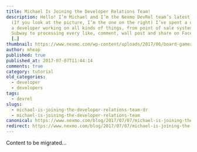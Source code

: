 ```yaml
---
title: Michael Is Joining the Developer Relations Team!
description: Hello! I’m Michael and I’m the Nexmo DevRel team’s latest recruit.
  (If you look at the picture, I’m the one on the right) I’ve spent a decade as
  a developer working on all kinds of things, from point of sale systems for
  Subway to processing every like, comment, wall post and share on Facebook in
  […]
thumbnail: https://www.nexmo.com/wp-content/uploads/2017/06/board-games.jpg
author: mheap
published: true
published_at: 2017-07-07T11:44:14
comments: true
category: tutorial
old_categories:
  - developer
  - developers
tags:
  - devrel
slugs:
  - michael-is-joining-the-developer-relations-team-dr
  - michael-is-joining-the-developer-relations-team
canonical: https://www.nexmo.com/blog/2017/07/07/michael-is-joining-the-developer-relations-team-dr
redirect: https://www.nexmo.com/blog/2017/07/07/michael-is-joining-the-developer-relations-team-dr
---
```

Content to be migrated...